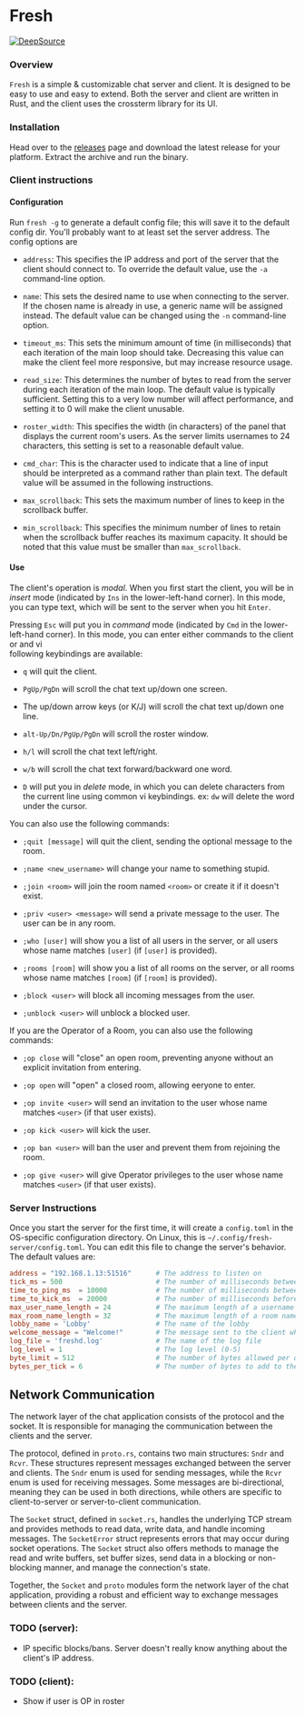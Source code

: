 # Fresh

[![DeepSource](https://app.deepsource.com/gh/lnxcz/fresh.svg/?label=active+issues&show_trend=true&token=CMLlIbDLbu5SNKhIR0MXQspB)](https://app.deepsource.com/gh/lnxcz/fresh/?ref=repository-badge)

### Overview

`Fresh` is a simple & customizable chat server and client. It is designed to be
easy to use and easy to extend. Both the server and client are written in Rust,
and the client uses the crossterm library for its UI.

### Installation

Head over to the [releases](https://github.com/lnxcz/frsh/releases) page and
download the latest release for your platform. Extract the archive and run the
binary.

### Client instructions

#### Configuration

Run `fresh -g` to generate a default config file; this will save it to the
default config dir. You'll probably want to at least set the server address. The
config options are

- `address`: This specifies the IP address and port of the server that the
  client should connect to. To override the default value, use the `-a`
  command-line option.

- `name`: This sets the desired name to use when connecting to the server. If
  the chosen name is already in use, a generic name will be assigned instead.
  The default value can be changed using the `-n` command-line option.

- `timeout_ms`: This sets the minimum amount of time (in milliseconds) that each
  iteration of the main loop should take. Decreasing this value can make the
  client feel more responsive, but may increase resource usage.

- `read_size`: This determines the number of bytes to read from the server
  during each iteration of the main loop. The default value is typically
  sufficient. Setting this to a very low number will affect performance, and
  setting it to 0 will make the client unusable.

- `roster_width`: This specifies the width (in characters) of the panel that
  displays the current room's users. As the server limits usernames to 24
  characters, this setting is set to a reasonable default value.

- `cmd_char`: This is the character used to indicate that a line of input should
  be interpreted as a command rather than plain text. The default value will be
  assumed in the following instructions.

- `max_scrollback`: This sets the maximum number of lines to keep in the
  scrollback buffer.

- `min_scrollback`: This specifies the minimum number of lines to retain when
  the scrollback buffer reaches its maximum capacity. It should be noted that
  this value must be smaller than `max_scrollback`.

#### Use

The client's operation is _modal_. When you first start the client, you will be
in _insert_ mode (indicated by `Ins` in the lower-left-hand corner). In this
mode, you can type text, which will be sent to the server when you hit `Enter`.

Pressing `Esc` will put you in _command_ mode (indicated by `Cmd` in the
lower-left-hand corner). In this mode, you can enter either commands to the
client or and vi\
following keybindings are available:

- `q` will quit the client.

- `PgUp/PgDn` will scroll the chat text up/down one screen.

- The up/down arrow keys (or K/J) will scroll the chat text up/down one line.

- `alt-Up/Dn/PgUp/PgDn` will scroll the roster window.

- `h/l` will scroll the chat text left/right.

- `w/b` will scroll the chat text forward/backward one word.

- `D` will put you in _delete_ mode, in which you can delete characters from the
  current line using common vi keybindings. ex: `dw` will delete the word under
  the cursor.

You can also use the following commands:

- `;quit [message]` will quit the client, sending the optional message to the
  room.

- `;name <new_username>` will change your name to something stupid.

- `;join <room>` will join the room named `<room>` or create it if it doesn't
  exist.

- `;priv <user> <message>` will send a private message to the user. The user can
  be in any room.

- `;who [user]` will show you a list of all users in the server, or all users
  whose name matches `[user]` (if `[user]` is provided).

- `;rooms [room]` will show you a list of all rooms on the server, or all rooms
  whose name matches `[room]` (if `[room]` is provided).

- `;block <user>` will block all incoming messages from the user.

- `;unblock <user>` will unblock a blocked user.

If you are the Operator of a Room, you can also use the following commands:

- `;op close` will "close" an open room, preventing anyone without an explicit
  invitation from entering.

- `;op open` will "open" a closed room, allowing eeryone to enter.

- `;op invite <user>` will send an invitation to the user whose name matches
  `<user>` (if that user exists).

- `;op kick <user>` will kick the user.

- `;op ban <user>` will ban the user and prevent them from rejoining the room.

- `;op give <user>` will give Operator privileges to the user whose name matches
  `<user>` (if that user exists).

### Server Instructions

Once you start the server for the first time, it will create a `config.toml` in
the OS-specific configuration directory. On Linux, this is
`~/.config/fresh-server/config.toml`. You can edit this file to change the
server's behavior. The default values are:

```toml
address = "192.168.1.13:51516"      # The address to listen on
tick_ms = 500                       # The number of milliseconds between ticks
time_to_ping_ms  = 10000            # The number of milliseconds between pings
time_to_kick_ms  = 20000            # The number of milliseconds before kicking a client for not responding to a ping
max_user_name_length = 24           # The maximum length of a username
max_room_name_length = 32           # The maximum length of a room name
lobby_name = 'Lobby'                # The name of the lobby
welcome_message = "Welcome!"        # The message sent to the client when they connect
log_file = 'freshd.log'             # The name of the log file
log_level = 1                       # The log level (0-5)
byte_limit = 512                    # The number of bytes allowed per quota
bytes_per_tick = 6                  # The number of bytes to add to the quota per tick
```

## Network Communication

The network layer of the chat application consists of the protocol and the
socket. It is responsible for managing the communication between the clients and
the server.

The protocol, defined in `proto.rs`, contains two main structures: `Sndr` and
`Rcvr`. These structures represent messages exchanged between the server and
clients. The `Sndr` enum is used for sending messages, while the `Rcvr` enum is
used for receiving messages. Some messages are bi-directional, meaning they can
be used in both directions, while others are specific to client-to-server or
server-to-client communication.

The `Socket` struct, defined in `socket.rs`, handles the underlying TCP stream
and provides methods to read data, write data, and handle incoming messages. The
`SocketError` struct represents errors that may occur during socket operations.
The `Socket` struct also offers methods to manage the read and write buffers,
set buffer sizes, send data in a blocking or non-blocking manner, and manage the
connection's state.

Together, the `Socket` and `proto` modules form the network layer of the chat
application, providing a robust and efficient way to exchange messages between
clients and the server.

### TODO (server):

- IP specific blocks/bans. Server doesn't really know anything about the
  client's IP address.

### TODO (client):

- Show if user is OP in roster
